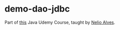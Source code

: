 # demo-dao-jdbc

Part of [this](https://www.udemy.com/course/java-curso-completo/) Java Udemy Course, taught by [Nelio Alves](https://github.com/acenelio).
